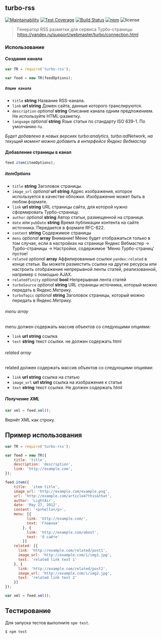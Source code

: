 ## turbo-rss

[![Maintainability](https://api.codeclimate.com/v1/badges/6525d2aabf20185b68b6/maintainability)](https://codeclimate.com/github/LightAir/turbo-rss/maintainability)
[![Test Coverage](https://api.codeclimate.com/v1/badges/6525d2aabf20185b68b6/test_coverage)](https://codeclimate.com/github/LightAir/turbo-rss/test_coverage)
[![Build Status](https://travis-ci.org/LightAir/turbo-rss.svg)](https://travis-ci.org/LightAir/turbo-rss)
[![npm](https://img.shields.io/badge/npm%20package-1.0.7-blue.svg?longCache=true&style=flat)](https://www.npmjs.com/package/turbo-rss)
![license](https://img.shields.io/packagist/l/doctrine/orm.svg?longCache=true&style=flat)

>Генератор RSS разметки для сервиса Турбо-страницы https://yandex.ru/support/webmaster/turbo/connection.html

### Использование

#### Создание канала

```js
var TR = require('turbo-rss');

var feed = new TR(feedOptions);
```

##### `Опции канала`

 * `title` **string** Название RSS-канала.
 * `link` **url string** Домен сайта, данные которого транслируются.
 * `description` _optional_ **string** Описание канала одним предложением. Не используйте HTML-разметку.
 * `language` _optional_ **string** Язык статьи по стандарту ISO 639-1. По умолчанию ru.
 
 *Будет добавлено в новых версиях turbo:analytics, turbo:adNetwork, на текущий момент можно добавить в интерфейсе Яндекс Вебмастер*
 
#### Добавление страницы в канал
```js
feed.item(itemOptions);
```

##### itemOptions

 * `title` **string** Заголовок страницы.
 * `image_url` _optional_ **url string** Адрес изображения, которое используется в качестве обложки. Изображение может быть в любом формате.
 * `link` **url string** URL страницы сайта, для которой нужно сформировать Турбо-страницу.
 * `author` _optional_  **string**  Автор статьи, размещенной на странице.
 * `date` или `pubDate` **string** Время публикации контента на сайте источника. Передается в формате RFC-822.
 * `content` **string** Содержимое страницы
 * `menu` _optional_ **array** Внимание! Меню будет отображаться только в том случае, если в настройках на странице Яндекс Вебмастер -> Турбо-страницы -> Настройки, содержимое 'Меню Турбо-страниц' пустое!
 * `related` _optional_ **array** Аффилированные ссылки `yandex:related` в конце статьи. Вы можете разместить ссылки на другие ресурсы или настроить отображение непрерывной ленты статей, реализованной, например с помощью AJAX.
 * `relatedfinity` _optional_  **bool** Непрерывная лента статей
 * `turboSource` _optional_ **string** URL страницы-источника, который можно передать в Яндекс.Метрику.
 * `turboTopic` _optional_ **string** Заголовок страницы, который можно передать в Яндекс.Метрику.

###### menu array
  menu должен содержать массив объектов со следующими опциями:
  
  * `link` **url string** ссылка
  * `text` **string** текст ссылки. не должен содержать html
 
###### related array
  related должен содержать массив объектов со следующими опциями:
  
  * `link` **url string** ссылка на статью
  * `image_url` **url string** ссылка на изображение к статье
  * `text` **string** текст ссылки. Не должен содержать html
 
##### Получение XML

```js
var xml = feed.xml();
```
Вернёт XML как строку.

## Пример использования

```js
var TR = require('turbo-rss');

var feed = new TR({
    title: 'title',
    description: 'description',
    link: 'http://example.com',
});

feed.item({
    title:  'item title',
    image_url: 'http://example.com/example.png',
    url: 'http://example.com/article4?this&that',
    author: 'LightAir',
    date: 'May 27, 2012',
    content: '<p>hello</p>',
    menu: [{
          link: 'http://example.com/',
          text: 'Главная'
        }, {
          link: 'http://example.com/about',
          text: 'О сайте'
        }]
    related: [{
      link: 'http://example.com/related/post1',
      image_url: 'http://example.com/i/img1.jpg',
      text: 'related link text 1'
    }, {
      link: 'http://example.com/related/post2',
      image_url: 'http://example.com/i/img2.jpg',
      text: 'related link text 2'
    }]
});

var xml = feed.xml();
```

## Тестирование

Для запуска тестов выполните `npm test`.

```sh
$ npm test
```
